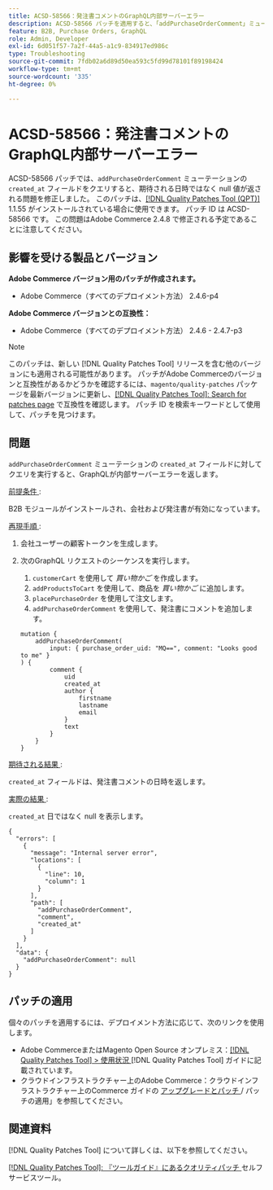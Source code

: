 ```yaml
---
title: ACSD-58566：発注書コメントのGraphQL内部サーバーエラー
description: ACSD-58566 パッチを適用すると、「addPurchaseOrderComment」ミューテーションの「created_at」フィールドに対するクエリを実行する際に、GraphQLが内部サーバーエラーを返すAdobe Commerceの問題が修正されます。
feature: B2B, Purchase Orders, GraphQL
role: Admin, Developer
exl-id: 6d051f57-7a2f-44a5-a1c9-834917ed986c
type: Troubleshooting
source-git-commit: 7fdb02a6d89d50ea593c5fd99d78101f89198424
workflow-type: tm+mt
source-wordcount: '335'
ht-degree: 0%

---
```


# ACSD-58566：発注書コメントのGraphQL内部サーバーエラー

ACSD-58566 パッチでは、`addPurchaseOrderComment` ミューテーションの `created_at` フィールドをクエリすると、期待される日時ではなく null 値が返される問題を修正しました。 このパッチは、[[!DNL Quality Patches Tool (QPT)]](/help/tools/quality-patches-tool/quality-patches-tool-to-self-serve-quality-patches.md) 1.1.55 がインストールされている場合に使用できます。 パッチ ID は ACSD-58566 です。 この問題はAdobe Commerce 2.4.8 で修正される予定であることに注意してください。

## 影響を受ける製品とバージョン

**Adobe Commerce バージョン用のパッチが作成されます。**

* Adobe Commerce（すべてのデプロイメント方法） 2.4.6-p4

**Adobe Commerce バージョンとの互換性：**

* Adobe Commerce（すべてのデプロイメント方法） 2.4.6 - 2.4.7-p3

>[!NOTE]
>
>このパッチは、新しい [!DNL Quality Patches Tool] リリースを含む他のバージョンにも適用される可能性があります。 パッチがAdobe Commerceのバージョンと互換性があるかどうかを確認するには、`magento/quality-patches` パッケージを最新バージョンに更新し、[[!DNL Quality Patches Tool]: Search for patches page](https://experienceleague.adobe.com/tools/commerce-quality-patches/index.html) で互換性を確認します。 パッチ ID を検索キーワードとして使用して、パッチを見つけます。

## 問題

`addPurchaseOrderComment` ミューテーションの `created_at` フィールドに対してクエリを実行すると、GraphQLが内部サーバーエラーを返します。

<u> 前提条件 </u>:

B2B モジュールがインストールされ、会社および発注書が有効になっています。

<u> 再現手順 </u>:

1. 会社ユーザーの顧客トークンを生成します。
1. 次のGraphQL リクエストのシーケンスを実行します。
   1. `customerCart` を使用して *買い物かご* を作成します。
   1. `addProductsToCart` を使用して、商品を *買い物かご* に追加します。
   1. `placePurchaseOrder` を使用して注文します。
   1. `addPurchaseOrderComment` を使用して、発注書にコメントを追加します。

   ```
   mutation {
       addPurchaseOrderComment(
           input: { purchase_order_uid: "MQ==", comment: "Looks good to me" }
   ) {
           comment {
               uid
               created_at
               author {
                   firstname
                   lastname
                   email
               }
               text
           }
       }
   }
   ```

<u> 期待される結果 </u>:

`created_at` フィールドは、発注書コメントの日時を返します。

<u> 実際の結果 </u>:

`created_at` 日ではなく null を表示します。

```
{
  "errors": [
    {
      "message": "Internal server error",
      "locations": [
        {
          "line": 10,
          "column": 1
        }
      ],
      "path": [
        "addPurchaseOrderComment",
        "comment",
        "created_at"
      ]
    }
  ],
  "data": {
    "addPurchaseOrderComment": null
  }
}
```

## パッチの適用

個々のパッチを適用するには、デプロイメント方法に応じて、次のリンクを使用します。

* Adobe CommerceまたはMagento Open Source オンプレミス：[[!DNL Quality Patches Tool] > 使用状況 ](/help/tools/quality-patches-tool/usage.md)[!DNL Quality Patches Tool] ガイドに記載されています。
* クラウドインフラストラクチャー上のAdobe Commerce：クラウドインフラストラクチャー上のCommerce ガイドの [ アップグレードとパッチ ](https://experienceleague.adobe.com/docs/commerce-cloud-service/user-guide/develop/upgrade/apply-patches.html)/ パッチの適用」を参照してください。

## 関連資料

[!DNL Quality Patches Tool] について詳しくは、以下を参照してください。

[[!DNL Quality Patches Tool]: 『ツールガイド』にあるクオリティパッチ ](/help/tools/quality-patches-tool/quality-patches-tool-to-self-serve-quality-patches.md) セルフサービスツール。
